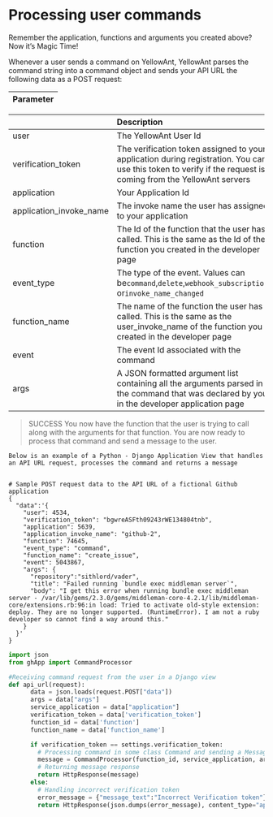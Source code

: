 # Processing user commands

Remember the application, functions and arguments you created above? Now it’s Magic Time!

Whenever a user sends a command on YellowAnt, YellowAnt parses the command string into a command object and sends your API URL the following data as a POST request:

| Parameter |
| :--- |


|  | Description |
| :--- | :--- |
| user | The YellowAnt User Id |
| verification\_token | The verification token assigned to your application during registration. You can use this token to verify if the request is coming from the YellowAnt servers |
| application | Your Application Id |
| application\_invoke\_name | The invoke name the user has assigned to your application |
| function | The Id of the function that the user has called. This is the same as the Id of the function you created in the developer page |
| event\_type | The type of the event. Values can be`command`,`delete`,`webhook_subscription`, or`invoke_name_changed` |
| function\_name | The name of the function the user has called. This is the same as the user\_invoke\_name of the function you created in the developer page |
| event | The event Id associated with the command |
| args | A JSON formatted argument list containing all the arguments parsed in the command that was declared by you in the developer application page |

> SUCCESS You now have the function that the user is trying to call along with the arguments for that function. You are now ready to process that command and send a message to the user.

```text
Below is an example of a Python - Django Application View that handles an API URL request, processes the command and returns a message


# Sample POST request data to the API URL of a fictional Github application
{
  "data":'{
    "user": 4534,
    "verification_token": "bgwreASFth09243rWE134804tnb",
    "application": 5639,
    "application_invoke_name": "github-2",
    "function": 74645,
    "event_type": "command",
    "function_name": "create_issue",
    "event": 5043867,
    "args": {
      "repository":"sithlord/vader",
      "title": "Failed running `bundle exec middleman server`",
      "body": "I get this error when running bundle exec middleman server - /var/lib/gems/2.3.0/gems/middleman-core-4.2.1/lib/middleman-core/extensions.rb:96:in load: Tried to activate old-style extension: deploy. They are no longer supported. (RuntimeError). I am not a ruby developer so cannot find a way around this."
    }
  }'
}
```

```python
import json
from ghApp import CommandProcessor

#Receiving command request from the user in a Django view
def api_url(request):    
      data = json.loads(request.POST["data"])
      args = data["args"]
      service_application = data["application"]
      verification_token = data['verification_token']
      function_id = data['function']
      function_name = data['function_name']

      if verification_token == settings.verification_token:
        # Processing command in some class Command and sending a Message Object
        message = CommandProcessor(function_id, service_application, args, function_name).parse()
        # Returning message response
        return HttpResponse(message)
      else:
        # Handling incorrect verification token
        error_message = {"message_text":"Incorrect Verification token"}
        return HttpResponse(json.dumps(error_message), content_type="application/json")
```

